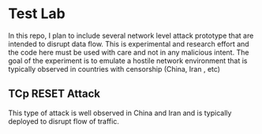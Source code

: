 # Test Lab
In this repo, I plan to include several network level attack prototype that are intended to disrupt data flow. This is experimental and research effort and the code here must be used with care and not in any malicious intent. The goal of the experiment is to emulate a hostile network environment that is typically observed in countries with censorship (China, Iran , etc)

## TCp RESET Attack

This type of attack is well observed in China and Iran and is typically deployed to disrupt flow of traffic. 
